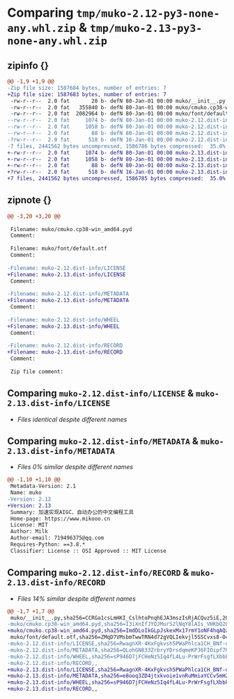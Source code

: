 # Comparing `tmp/muko-2.12-py3-none-any.whl.zip` & `tmp/muko-2.13-py3-none-any.whl.zip`

## zipinfo {}

```diff
@@ -1,9 +1,9 @@
-Zip file size: 1587684 bytes, number of entries: 7
+Zip file size: 1587683 bytes, number of entries: 7
 -rw-r--r--  2.0 fat       20 b- defN 80-Jan-01 00:00 muko/__init__.py
 -rw-r--r--  2.0 fat   355840 b- defN 80-Jan-01 00:00 muko/cmuko.cp38-win_amd64.pyd
 -rw-r--r--  2.0 fat  2082964 b- defN 80-Jan-01 00:00 muko/font/default.otf
--rw-r--r--  2.0 fat     1074 b- defN 80-Jan-01 00:00 muko-2.12.dist-info/LICENSE
--rw-r--r--  2.0 fat     1058 b- defN 80-Jan-01 00:00 muko-2.12.dist-info/METADATA
--rw-r--r--  2.0 fat       88 b- defN 80-Jan-01 00:00 muko-2.12.dist-info/WHEEL
-?rw-r--r--  2.0 fat      518 b- defN 16-Jan-01 00:00 muko-2.12.dist-info/RECORD
-7 files, 2441562 bytes uncompressed, 1586786 bytes compressed:  35.0%
+-rw-r--r--  2.0 fat     1074 b- defN 80-Jan-01 00:00 muko-2.13.dist-info/LICENSE
+-rw-r--r--  2.0 fat     1058 b- defN 80-Jan-01 00:00 muko-2.13.dist-info/METADATA
+-rw-r--r--  2.0 fat       88 b- defN 80-Jan-01 00:00 muko-2.13.dist-info/WHEEL
+?rw-r--r--  2.0 fat      518 b- defN 16-Jan-01 00:00 muko-2.13.dist-info/RECORD
+7 files, 2441562 bytes uncompressed, 1586785 bytes compressed:  35.0%
```

## zipnote {}

```diff
@@ -3,20 +3,20 @@
 
 Filename: muko/cmuko.cp38-win_amd64.pyd
 Comment: 
 
 Filename: muko/font/default.otf
 Comment: 
 
-Filename: muko-2.12.dist-info/LICENSE
+Filename: muko-2.13.dist-info/LICENSE
 Comment: 
 
-Filename: muko-2.12.dist-info/METADATA
+Filename: muko-2.13.dist-info/METADATA
 Comment: 
 
-Filename: muko-2.12.dist-info/WHEEL
+Filename: muko-2.13.dist-info/WHEEL
 Comment: 
 
-Filename: muko-2.12.dist-info/RECORD
+Filename: muko-2.13.dist-info/RECORD
 Comment: 
 
 Zip file comment:
```

## Comparing `muko-2.12.dist-info/LICENSE` & `muko-2.13.dist-info/LICENSE`

 * *Files identical despite different names*

## Comparing `muko-2.12.dist-info/METADATA` & `muko-2.13.dist-info/METADATA`

 * *Files 0% similar despite different names*

```diff
@@ -1,10 +1,10 @@
 Metadata-Version: 2.1
 Name: muko
-Version: 2.12
+Version: 2.13
 Summary: 加速实现AIGC、自动办公的中文编程工具
 Home-page: https://www.mikooo.cn
 License: MIT
 Author: Milk
 Author-email: 719496375@qq.com
 Requires-Python: ==3.8.*
 Classifier: License :: OSI Approved :: MIT License
```

## Comparing `muko-2.12.dist-info/RECORD` & `muko-2.13.dist-info/RECORD`

 * *Files 14% similar despite different names*

```diff
@@ -1,7 +1,7 @@
 muko/__init__.py,sha256=CCRGa1csLmHKI_CslhtoPnqhEJA3mszIsRjACQuz5iE,20
-muko/cmuko.cp38-win_amd64.pyd,sha256=I3iXnIfJYOJMurS2lNqY8lAIs_VHKbQ2L18rSV1KVy8,355840
+muko/cmuko.cp38-win_amd64.pyd,sha256=ImdDLoIkGLpJskexMx17rmY1oNF4hqAQzjaXicpefPM,355840
 muko/font/default.otf,sha256=ZMqD7VMsbmTwwTRN4d72gVQLIekvjl5SSCvxs8-O4GA,2082964
-muko-2.12.dist-info/LICENSE,sha256=RwagnXR-4KxFgkvsh5PWaPhlca1CH_BNf-ozi5vp0fw,1074
-muko-2.12.dist-info/METADATA,sha256=QLohGN833ZrbryYDrsdqmeKPJ6FIOipf7hrNI_NZQrQ,1058
-muko-2.12.dist-info/WHEEL,sha256=sP946D7jFCHeNz5Iq4fL4Lu-PrWrFsgfLXbbkciIZwg,88
-muko-2.12.dist-info/RECORD,,
+muko-2.13.dist-info/LICENSE,sha256=RwagnXR-4KxFgkvsh5PWaPhlca1CH_BNf-ozi5vp0fw,1074
+muko-2.13.dist-info/METADATA,sha256=e8ooq3ZD4jtxkvoie1vnRuMmiaYCCv5mHZSaZEZmj7I,1058
+muko-2.13.dist-info/WHEEL,sha256=sP946D7jFCHeNz5Iq4fL4Lu-PrWrFsgfLXbbkciIZwg,88
+muko-2.13.dist-info/RECORD,,
```

